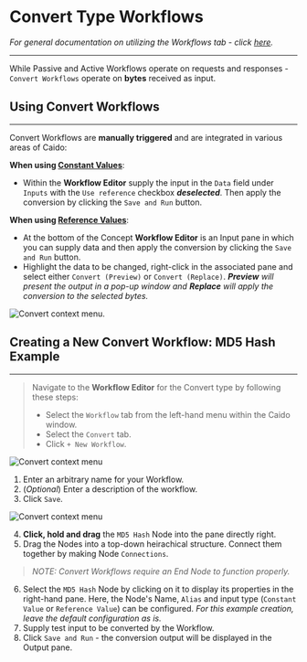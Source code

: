 # Convert Type Workflows

_For general documentation on utilizing the Workflows tab - click [here](../workflows.md)._

---

While Passive and Active Workflows operate on requests and responses - `Convert Workflows` operate on **bytes** received as input.

## Using Convert Workflows

---

Convert Workflows are **manually triggered** and are integrated in various areas of Caido:

**When using [Constant Values](/concepts/nodes.md#1-constant-value-type)**:

- Within the **Workflow Editor** supply the input in the `Data` field under `Inputs` with the `Use reference` checkbox **_deselected_**. Then apply the conversion by clicking the `Save and Run` button.

**When using [Reference Values](/concepts/nodes.md#2-reference-value-type)**:

- At the bottom of the Concept **Workflow Editor** is an Input pane in which you can supply data and then apply the conversion by clicking the `Save and Run` button.
- Highlight the data to be changed, right-click in the associated pane and select either `Convert (Preview)` or `Convert (Replace)`. _**Preview** will present the output in a pop-up window and **Replace** will apply the conversion to the selected bytes._

<img alt="Convert context menu." src="/_images/workflow_convert_context_menu.png"/>

## Creating a New Convert Workflow: MD5 Hash Example

---

> Navigate to the **Workflow Editor** for the Convert type by following these steps:
>
> - Select the `Workflow` tab from the left-hand menu within the Caido window.
> - Select the `Convert` tab.
> - Click `+ New Workflow`.

<img alt="Convert context menu" src="/_images/name_convert.png"/>

1. Enter an arbitrary name for your Workflow.
2. (_Optional_) Enter a description of the workflow.
3. Click `Save`.

<img alt="Convert context menu" src="/_images/md5_hash_example.png"/>

4. **Click, hold and drag** the `MD5 Hash` Node into the pane directly right.
5. Drag the Nodes into a top-down heirachical structure. Connect them together by making Node `Connections`.

> _NOTE: Convert Workflows require an End Node to function properly._

6. Select the `MD5 Hash` Node by clicking on it to display its properties in the right-hand pane. Here, the Node's Name, `Alias` and input type (`Constant Value` or `Reference Value`) can be configured. _For this example creation, leave the default configuration as is._
7. Supply test input to be converted by the Workflow.
8. Click `Save and Run` - the conversion output will be displayed in the Output pane.
